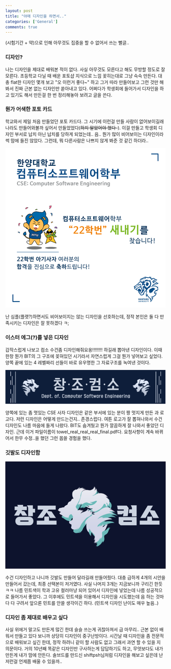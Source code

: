 ```yaml
---
layout: post
title: "야매 디자인을 하면서.."
categories: ['General']
comments: true
---
```


(시험기간 + 약)으로 인해 아무것도 집중을 할 수 없어서 쓰는 뻘글.. 

### **디자인?**

나는 디자인을 제대로 배워본 적이 없다. 사실 아무것도 모른다고 해도 무방할 정도로 잘 모른다. 초등학교 다닐 때 배운 포토샵 지식으로 느낌 꽂히는대로 그냥 슥슥 만든다. 대충 flat한 디자인 몇개 보고 "오 이런거 좋다~" 하고 그거 따라 만들어보고 그런 것만 해봐서 진짜 근본 없는 디자인만 쏟아내고 있다. 어쩌다가 학생회에 들어가서 디자인을 하고 있기도 해서 만든걸 한 번 정리해놓아 보려고 글을 쓴다.

### **뭔가 어색한 포토 카드**

학교와서 제일 처음 만들었던 포토 카드다. 그 시기에 이런걸 만들 사람이 없어보이길래 나라도 만들어와볼까 싶어서 만들었었다(~~하지 말았어야 했다-~~). 이걸 만들고 학생회 디자인 부서로 납치 아닌 납치를 당하게 되었는데.. 음.. 뭔가 많이 비어보이는 디자인이라 썩 맘에 들진 않았다. 그런데, 뭐 다른사람은 나쁘지 않게 봐준 것 같긴 하더라..

<p align = "center"> <img src="\assets\img\dsg\first.png" alt="first"/> </p>

난 심플(플랫?)하면서도 비어보이지는 않는 디자인을 선호하는데, 정작 본인은 둘 다 만족시키는 디자인은 잘 못하겠다 ㅋ; 

### **이스터 에그(?)를 넣은 디자인**

갑작스럽게 나보고 컴소 수건좀 디자인해줘요옹!!!!!!!! 하길래 뽑아낸 디자인이다. 이때 한창 뭔가 BIT의 그 구조에 꽂혀있던 시기라서 자연스럽게 그걸 뭔가 넣어보고 싶었다. 양쪽 끝에 있는 4 레벨짜리 선들이 바로 유우명한 그 자료구조를 녹여낸 것이다.

<p align = "center"> <img src="\assets\img\dsg\towel.png" alt="towel"/> </p>

양쪽에 있는 좀 멋있는 CSE 사자 디자인은 같은 부서에 있는 분이 짱 멋지게 만든 과 로고다. 저런 디자인은 어떻게 만드는건지.. 존경스럽다. 여튼 로고가 잘 뽑혀나와서 수건 디자인도 나름 마음에 들게 나왔다. BIT도 숨겨뒀고 뭔가 깔끔하게 잘 나와서 좋았던 디자인. 근데 이거 파일이름이 towel_real_real_real_final.pdf다. 요청사항이 계속 바뀌어서 한무 수정..을 했던 그런 몹쓸 경험을 했다.

### **깃발도 디자인함**

<p align = "center"> <img src="\assets\img\dsg\flag.jpg" alt="flag"/> </p>

수건 디자인하고 나니까 깃발도 만들어 달라길래 만들어줬다. 대충 급하게 4개의 시안을 만들어서 갔는데, 최종 선택본이 저거였다. 사실 나머지 3개는 지금보니까 구리긴 한듯ㅋㅋ 나름 민트색이 학과 고유 컬러마냥 되어 있어서 디자인에 넣었는데 나름 성공적으로 들어가서 좋았다. 그 이후에도 민트색을 이용해서 디자인을 시도했는데 음 하는 것마다 다 구려서 앞으론 민트를 안쓸 생각이긴 하다. (민트색 디자인 난이도 매우 높음..)

### **디자인 좀 제대로 배우고 싶다**

사실 위에거 말고도 만든게 많긴 한데 슬슬 쓰는게 귀찮아져서 급 마무리.. 근본 없이 배워서 만들고 있다 보니까 상당히 디자인이 중구난방이다. 시간날 때 디자인을 좀 전문적으로 배워보고 싶긴 한데, 정작 하려니 같이 할 사람도 없고 그래서 과연 할 수 있을 지 의문이다. 거의 10년째 똑같은 디자인만 구사하는게 답답하기도 하고, 무엇보다도 내가 만든게 내가 맘에 안든다. 솔브드를 만드신 shiftpsh님처럼 디자인을 해보고 싶은데 난 저런걸 언제쯤 배울 수 있을까.. 